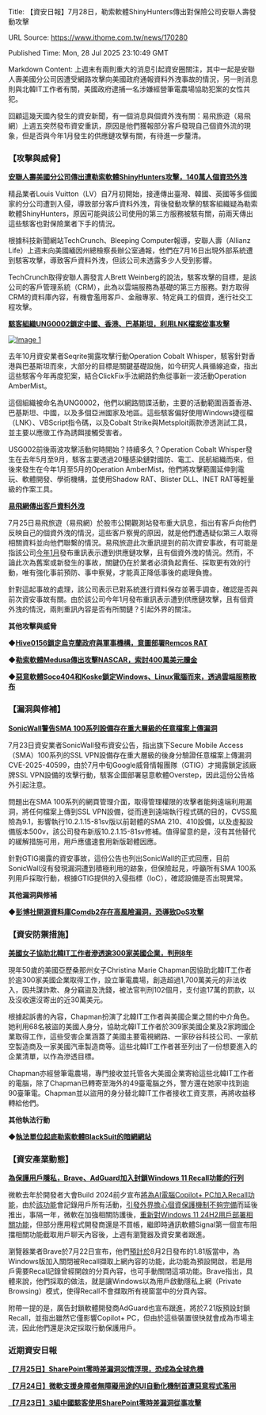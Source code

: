 Title: 【資安日報】7月28日，勒索軟體ShinyHunters傳出對保險公司安聯人壽發動攻擊

URL Source: https://www.ithome.com.tw/news/170280

Published Time: Mon, 28 Jul 2025 23:10:49 GMT

Markdown Content:
上週末有兩則重大的消息引起資安圈關注，其中一起是安聯人壽美國分公司因遭受網路攻擊向美國政府通報資料外洩事故的情況，另一則消息則與北韓IT工作者有關，美國政府逮捕一名涉嫌經營筆電農場協助犯案的女性共犯。

回顧這幾天國內發生的資安新聞，有一個消息與個資外洩有關：易飛旅遊（易飛網）上週五突然發布資安重訊，原因是他們獲報部分客戶發現自己個資外流的現象，但是否與今年1月發生的供應鏈攻擊有關，有待進一步釐清。

### **【攻擊與威脅】**

[**安聯人壽美國分公司傳出遭勒索軟體ShinyHunters攻擊，140萬人個資恐外洩**](https://www.ithome.com.tw/news/170278)

精品業者Louis Vuitton（LV）自7月初開始，接連傳出臺灣、韓國、英國等多個國家的分公司遭到入侵，導致部分客戶資料外洩，背後發動攻擊的駭客組織疑為勒索軟體ShinyHunters，原因可能與該公司使用的第三方服務被駭有關，前兩天傳出這些駭客也對保險業者下手的情況。

根據科技新聞網站TechCrunch、Bleeping Computer報導，安聯人壽（Allianz Life）上週末向美國緬因州總檢察長辦公室通報，他們在7月16日出現外部系統遭到駭客攻擊，導致客戶資料外洩，但該公司未透露多少人受到影響。

TechCrunch取得安聯人壽發言人Brett Weinberg的說法，駭客攻擊的目標，是該公司的客戶管理系統（CRM），此為以雲端服務為基礎的第三方服務。對方取得CRM的資料庫內容，有機會濫用客戶、金融專家、特定員工的個資，進行社交工程攻擊。

[**駭客組織UNG0002鎖定中國、香港、巴基斯坦，利用LNK檔案從事攻擊**](https://www.ithome.com.tw/news/170213)

[![Image 1](https://s4.itho.me/sites/default/files/images/UNG0002-3.png)](https://s4.itho.me/sites/default/files/images/UNG0002-3.png)

去年10月資安業者Seqrite揭露攻擊行動Operation Cobalt Whisper，駭客針對香港與巴基斯坦而來，大部分的目標是關鍵基礎設施，如今研究人員循線追查，指出這些駭客今年再度犯案，結合ClickFix手法網路釣魚從事新一波活動Operation AmberMist。

這個組織被命名為UNG0002，他們以網路間諜活動，主要的活動範圍涵蓋香港、巴基斯坦、中國，以及多個亞洲國家及地區。這些駭客偏好使用Windows捷徑檔（LNK）、VBScript指令碼，以及Cobalt Strike與Metsploit兩款滲透測試工具，並主要以應徵工作為誘餌接觸受害者。

USG002前後兩波攻擊活動何時開始？持續多久？Operation Cobalt Whisper發生在去年5月至9月，駭客主要透過20種感染鏈對國防、電工、民航組織而來，但後來發生在今年1月至5月的Operation AmberMist，他們將攻擊範圍延伸到電玩、軟體開發、學術機構，並使用Shadow RAT、Blister DLL、INET RAT等輕量級的作案工具。

[**易飛網傳出客戶資料外洩**](https://mopsov.twse.com.tw/mops/web/ajax_t05sr01_1?firstin=true&stp=1&step=1&SEQ_NO=1&SPOKE_TIME=184602&SPOKE_DATE=20250725&COMPANY_ID=2734)

7月25日易飛旅遊（易飛網）於股市公開觀測站發布重大訊息，指出有客戶向他們反映自己的個資外洩的情況，這些客戶察覺的原因，就是他們遭遇疑似第三人取得相關資料並向他們聯繫的情況。易飛旅遊此次重訊提到的前次資安事故，有可能是指該公司[今年1月](https://www.ithome.com.tw/news/166852)發布重訊表示遭到供應鏈攻擊，且有個資外洩的情況。然而，不論此次為舊案或新發生的事故，關鍵仍在於業者必須負起責任、採取更有效的行動，唯有強化事前預防、事中察覺，才能真正降低事後的處理負擔。

針對這起事故的處理，該公司表示已對系統進行資料保存並著手調查，確認是否與前次資安事故有關。由於該公司今年1月發布重訊表示遭到供應鏈攻擊，且有個資外洩的情況，兩則重訊內容是否有所關鏈？引起外界的關注。

**其他攻擊與威脅**

◆**[Hive0156鎖定烏克蘭政府與軍事機構，意圖部署Remcos RAT](https://gbhackers.com/hive0156-hackers-targeting-government-and-military-organizations/)**

◆**[勒索軟體Medusa傳出攻擊NASCAR，索討400萬美元贖金](https://hackread.com/nascar-ransomware-confirm-medusa-ransomware-data-breach/)**

◆**[惡意軟體Soco404和Koske鎖定Windows、Linux電腦而來，透過雲端服務散布](https://thehackernews.com/2025/07/soco404-and-koske-malware-target-cloud.html)**

### **【漏洞與修補】**

[**SonicWall警告SMA 100系列設備存在重大層級的任意檔案上傳漏洞**](https://www.ithome.com.tw/news/170270)

7月23日資安業者SonicWall發布資安公告，指出旗下Secure Mobile Access（SMA）100系列的SSL VPN設備存在重大層級的後身分驗證任意檔案上傳漏洞CVE-2025-40599，由於7月中旬Google威脅情報團隊（GTIG）才揭露鎖定該廠牌SSL VPN設備的攻擊行動，駭客企圖部署惡意軟體Overstep，因此這份公告格外引起注意。

問題出在SMA 100系列的網頁管理介面，取得管理權限的攻擊者能夠遠端利用漏洞，將任何檔案上傳到SSL VPN設備，從而達到遠端執行程式碼的目的，CVSS風險為9.1，影響執行10.2.1.15-81sv版以前韌體的SMA 210、410設備，以及虛擬設備版本500v，該公司發布新版10.2.1.15-81sv修補。值得留意的是，沒有其他替代的緩解措施可用，用戶應儘速套用新版韌體因應。

針對GTIG揭露的資安事故，這份公告也列出SonicWall的正式回應，目前SonicWall沒有發現漏洞遭到積極利用的跡象，但保險起見，呼籲所有SMA 100系列用戶採取行動，根據GTIG提供的入侵指標（IoC），確認設備是否出現異常。

**其他漏洞與修補**

◆**[彭博社開源資料庫Comdb2存在高風險漏洞，恐導致DoS攻擊](https://gbhackers.com/bloombergs-comdb2-vulnerable/)**

### **【資安防禦措施】**

[**美國女子協助北韓IT工作者滲透逾300家美國企業，判刑8年**](https://www.ithome.com.tw/news/170273)

現年50歲的美國亞歷桑那州女子Christina Marie Chapman因協助北韓IT工作者於逾300家美國企業取得工作，設立筆電農場，創造超過1,700萬美元的非法收入，因共謀詐欺、身分竊盜及洗錢，被法官判刑102個月，支付逾17萬的罰款，以及沒收還沒寄出的近30萬美元。

根據起訴書的內容，Chapman扮演了北韓IT工作者與美國企業之間的中介角色。她利用68名被盜的美國人身分，協助北韓IT工作者於309家美國企業及2家跨國企業取得工作，這些受害企業涵蓋了美國主要電視網路、一家矽谷科技公司、一家航空製造商及一家美國汽車製造商等。這些北韓IT工作者甚至列出了一份想要進入的企業清單，以作為滲透目標。

Chapman亦經營筆電農場，專門接收並托管各大美國企業寄給這些北韓IT工作者的電腦，除了Chapman已轉寄至海外的49臺電腦之外，警方還在她家中找到逾90臺筆電。Chapman並以盜用的身分替北韓IT工作者接收工資支票，再將收益移轉給他們。

**其他執法行動**

◆**[執法單位起底勒索軟體BlackSuit的暗網網站](https://www.bleepingcomputer.com/news/security/law-enforcement-seizes-blacksuit-ransomware-leak-sites/)**

### **【資安產業動態】**

[**為保護用戶隱私，Brave、AdGuard加入封鎖Windows 11 Recall功能的行列**](https://www.ithome.com.tw/news/170279)

微軟去年於開發者大會Build 2024前夕宣布[將為AI電腦Copilot+ PC加入Recall功能](https://www.ithome.com.tw/news/162988)，由於[該功能](https://www.ithome.com.tw/tags/recall)會記錄用戶所有活動，[引發外界擔心個資保護機制不夠完備](https://www.ithome.com.tw/news/163045)而延後推出，事隔一年，微軟在加強相關防護後，[重新對Windows 11 24H2用戶部署相關功能](https://www.ithome.com.tw/news/168628)，但部分應用程式開發商還是不買帳，繼即時通訊軟體Signal第一個宣布阻擋相關功能截取用戶聊天內容後，上週有瀏覽器及資安業者跟進。

瀏覽器業者Brave於7月22日宣布，他們[預計於](https://github.com/brave/brave-browser/wiki/Brave-Release-Schedule)8月2日發布的1.81版當中，為Windows版加入關閉被Recall擷取上網內容的功能，此功能為預設開啟，若是用戶需要Recal記錄曾經開啟的分頁內容，也可手動關閉這項功能。Brave指出，具體來說，他們採取的做法，就是讓Windows以為用戶啟動隱私上網（Private Browsing）模式，使得Recall不會擷取所有視窗當中的分頁內容。

附帶一提的是，廣告封鎖軟體開發商AdGuard也宣布跟進，將於7.21版預設封鎖Recall，並指出雖然它僅影響Copilot+ PC，但由於這些裝置很快就會成為市場主流，因此他們還是決定採取行動保護用戶。

### **近期資安日報**

[**【7月25日】SharePoint零時差漏洞災情浮現，恐成為全球危機**](https://www.ithome.com.tw/news/170267)

[**【7月24日】微軟支援身障者無障礙用途的UI自動化機制首遭惡意程式濫用**](https://www.ithome.com.tw/news/170243)

[**【7月23日】3組中國駭客使用SharePoint零時差漏洞從事攻擊**](https://www.ithome.com.tw/news/170231)
